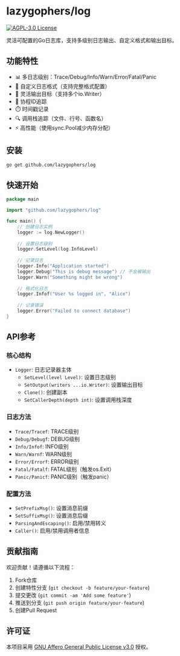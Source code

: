# lazygophers/log

[![AGPL-3.0 License](https://img.shields.io/badge/license-AGPL--3.0-blue)](LICENSE)

灵活可配置的Go日志库，支持多级别日志输出、自定义格式和输出目标。

## 功能特性

- 📊 多日志级别：Trace/Debug/Info/Warn/Error/Fatal/Panic
- 🎨 自定义日志格式（支持完整格式配置）
- 📁 灵活输出目标（支持多个io.Writer）
- 🧵 协程ID追踪
- ⏱️ 时间戳记录
- 🔍 调用栈追踪（文件、行号、函数名）
- ⚡ 高性能（使用sync.Pool减少内存分配）

## 安装

```bash
go get github.com/lazygophers/log
```

## 快速开始

```go
package main

import "github.com/lazygophers/log"

func main() {
    // 创建日志实例
    logger := log.NewLogger()
    
    // 设置日志级别
    logger.SetLevel(log.InfoLevel)
    
    // 记录日志
    logger.Info("Application started")
    logger.Debug("This is debug message") // 不会被输出
    logger.Warn("Something might be wrong")
    
    // 格式化日志
    logger.Infof("User %s logged in", "Alice")
    
    // 记录错误
    logger.Error("Failed to connect database")
}
```

## API参考

### 核心结构

- `Logger`: 日志记录器主体
  - `SetLevel(level Level)`: 设置日志级别
  - `SetOutput(writers ...io.Writer)`: 设置输出目标
  - `Clone()`: 创建副本
  - `SetCallerDepth(depth int)`: 设置调用栈深度

### 日志方法

- `Trace/Tracef`: TRACE级别
- `Debug/Debugf`: DEBUG级别
- `Info/Infof`: INFO级别
- `Warn/Warnf`: WARN级别
- `Error/Errorf`: ERROR级别
- `Fatal/Fatalf`: FATAL级别（触发os.Exit）
- `Panic/Panicf`: PANIC级别（触发panic）

### 配置方法

- `SetPrefixMsg()`: 设置消息前缀
- `SetSuffixMsg()`: 设置消息后缀
- `ParsingAndEscaping()`: 启用/禁用转义
- `Caller()`: 启用/禁用调用者信息

## 贡献指南

欢迎贡献！请遵循以下流程：

1. Fork仓库
2. 创建特性分支 (`git checkout -b feature/your-feature`)
3. 提交更改 (`git commit -am 'Add some feature'`)
4. 推送到分支 (`git push origin feature/your-feature`)
5. 创建Pull Request

## 许可证

本项目采用 [GNU Affero General Public License v3.0](LICENSE) 授权。
